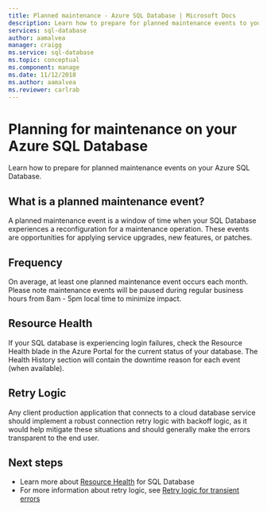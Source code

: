 ```yaml
---
title: Planned maintenance - Azure SQL Database | Microsoft Docs
description: Learn how to prepare for planned maintenance events to your Azure SQL Database.
services: sql-database
author: aamalvea
manager: craigg
ms.service: sql-database
ms.topic: conceptual
ms.component: manage
ms.date: 11/12/2018
ms.author: aamalvea
ms.reviewer: carlrab
---
```


# Planning for maintenance on your Azure SQL Database

Learn how to prepare for planned maintenance events on your Azure SQL Database.

## What is a planned maintenance event?
A planned maintenance event is a window of time when your SQL Database experiences a reconfiguration for a maintenance operation. These events are opportunities for applying service upgrades, new features, or patches. 

## Frequency
On average, at least one planned maintenance event occurs each month. Please note maintenance events will be paused during regular business hours from 8am - 5pm local time to minimize impact.

## Resource Health
If your SQL database is experiencing login failures, check the Resource Health blade in the Azure Portal for the current status of your database. The Health History section will contain the downtime reason for each event (when available).

## Retry Logic
Any client production application that connects to a cloud database service should implement a robust connection retry logic with backoff logic, as it would help mitigate these situations and should generally make the errors transparent to the end user.

## Next steps
* Learn more about [Resource Health](sql-database-resource-health.md) for SQL Database
* For more information about retry logic, see [Retry logic for transient errors](sql-database-connectivity-issues.md#retry-logic-for-transient-errors)
